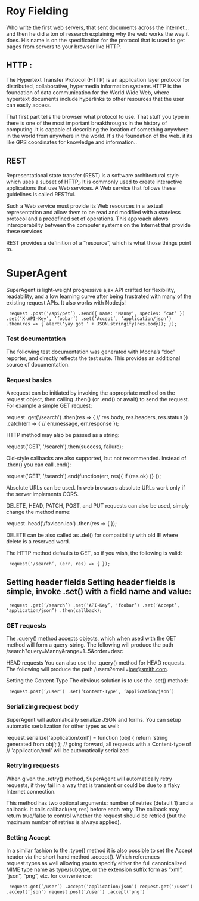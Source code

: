 # Roy Fielding

Who write the first web servers, that sent documents across the internet… and then he did a ton of research explaining why the web works the way it does. His name is on the specification for the protocol that is used to get pages from servers to your browser like HTTP.

## HTTP :

The Hypertext Transfer Protocol (HTTP) is an application layer protocol for distributed, collaborative, hypermedia information systems.HTTP is the foundation of data communication for the World Wide Web, where hypertext documents include hyperlinks to other resources that the user can easily access.

That first part tells the browser what protocol to use. That stuff you type in there is one of the most important breakthroughs in the history of computing .it is capable of describing the location of something anywhere in the world from anywhere in the world. It's the foundation of the web. it its like GPS coordinates for knowledge and information..

## REST

Representational state transfer (REST) is a software architectural style which uses a subset of HTTPز It is commonly used to create interactive applications that use Web services. A Web service that follows these guidelines is called RESTful.

Such a Web service must provide its Web resources in a textual representation and allow them to be read and modified with a stateless protocol and a predefined set of operations. This approach allows interoperability between the computer systems on the Internet that provide these services

REST provides a definition of a “resource”, which is what those things point to.


# SuperAgent


SuperAgent is light-weight progressive ajax API crafted for flexibility, readability, and a low learning curve after being frustrated with many of the existing request APIs. It also works with Node.js!

` request .post(‘/api/pet’) .send({ name: ‘Manny’, species: ‘cat’ }) .set(‘X-API-Key’, ‘foobar’) .set(‘Accept’, ‘application/json’) .then(res => { alert(‘yay got ‘ + JSON.stringify(res.body)); });`

### Test documentation

The following test documentation was generated with Mocha’s “doc” reporter, and directly reflects the test suite. This provides an additional source of documentation.

### Request basics
A request can be initiated by invoking the appropriate method on the request object, then calling .then() (or .end() or await) to send the request. For example a simple GET request:

request .get('/search') .then(res => { // res.body, res.headers, res.status }) .catch(err => { // err.message, err.response });

HTTP method may also be passed as a string:

request('GET', '/search').then(success, failure);

Old-style callbacks are also supported, but not recommended. Instead of .then() you can call .end():

request('GET', '/search').end(function(err, res){ if (res.ok) {} });

Absolute URLs can be used. In web browsers absolute URLs work only if the server implements CORS.

DELETE, HEAD, PATCH, POST, and PUT requests can also be used, simply change the method name:

request .head('/favicon.ico') .then(res => { });

DELETE can be also called as .del() for compatibility with old IE where delete is a reserved word.

The HTTP method defaults to GET, so if you wish, the following is valid:

` request(‘/search’, (err, res) => { });`

## Setting header fields Setting header fields is simple, invoke .set() with a field name and value:

` request .get(‘/search’) .set(‘API-Key’, ‘foobar’) .set(‘Accept’, ‘application/json’) .then(callback);`

### GET requests


The .query() method accepts objects, which when used with the GET method will form a query-string. The following will produce the path /search?query=Manny&range=1..5&order=desc

HEAD requests
You can also use the .query() method for HEAD requests. The following will produce the path /users?email=joe@smith.com.

Setting the Content-Type
The obvious solution is to use the .set() method:

` request.post(‘/user’) .set(‘Content-Type’, ‘application/json’)`

### Serializing request body


SuperAgent will automatically serialize JSON and forms. You can setup automatic serialization for other types as well:

request.serialize['application/xml'] = function (obj) { return 'string generated from obj'; }; // going forward, all requests with a Content-type of // 'application/xml' will be automatically serialized



### Retrying requests
When given the .retry() method, SuperAgent will automatically retry requests, if they fail in a way that is transient or could be due to a flaky Internet connection.

This method has two optional arguments: number of retries (default 1) and a callback. It calls callback(err, res) before each retry. The callback may return true/false to control whether the request should be retried (but the maximum number of retries is always applied).

### Setting Accept

In a similar fashion to the .type() method it is also possible to set the Accept header via the short hand method .accept(). Which references request.types as well allowing you to specify either the full canonicalized MIME type name as type/subtype, or the extension suffix form as “xml”, “json”, “png”, etc. for convenience:

` request.get(‘/user’) .accept(‘application/json’) request.get(‘/user’) .accept(‘json’) request.post(‘/user’) .accept(‘png’)`